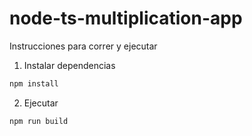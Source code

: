 # node-ts-multiplication-app

Instrucciones para correr y ejecutar

1. Instalar dependencias

```bash
npm install
```

2. Ejecutar

```bash
npm run build
```
